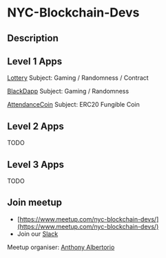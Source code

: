 # NYC-Blockchain-Devs

## Description

## Level 1 Apps

[Lottery](./Lottery/all_implementations.md) Subject: Gaming / Randomness / Contract

[BlackDapp](./BlackDapp/All_Implementations.md) Subject: Gaming / Randomness

[AttendanceCoin](./AttendanceCoin/all_implementation.md) Subject: ERC20 Fungible Coin 

## Level 2 Apps

TODO

## Level 3 Apps

TODO


## Join meetup
- [https://www.meetup.com/nyc-blockchain-devs/](https://www.meetup.com/nyc-blockchain-devs/)
- Join our [Slack](http://bit.ly/LinniaProtocolSlack)

Meetup organiser: [Anthony Albertorio](https://github.com/tesla809)
